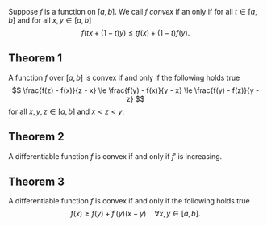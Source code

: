 Suppose $f$ is a function on $[a, b]$. We call $f$ *convex* if an only if for all $t \in [a, b]$ and for all $x, y \in [a, b]$ $$
f(t x + (1 - t) y) \le tf(x) + (1 - t)f(y).
$$

## Theorem 1

A function $f$ over $[a, b]$ is convex if and only if the following holds true $$
\frac{f(z) - f(x)}{z - x} \le \frac{f(y) - f(x)}{y - x} \le \frac{f(y) - f(z)}{y - z}
$$
for all $x, y, z \in [a, b]$ and $x < z < y$.

## Theorem 2

A differentiable function $f$ is convex if and only if $f'$ is increasing.

## Theorem 3

A differentiable function $f$ is convex if and only if the following holds true
$$
f(x) \ge f(y) + f'(y) (x - y) \quad \forall x, y \in[a, b].
$$